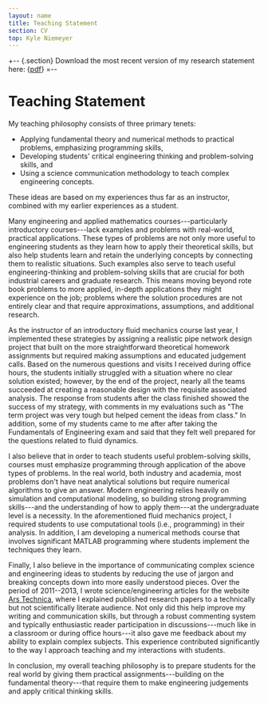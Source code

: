 ```yaml
---
layout: name
title: Teaching Statement
section: CV
top: Kyle Niemeyer
---
```


+-- {.section}
Download the most recent version of my research statement here: \{[pdf](https://www.dropbox.com/s/36jjy3ecf4n8hfn/kyle-niemeyer-teaching-statement.pdf?dl=0)\}
=--

Teaching Statement
==================

My teaching philosophy consists of three primary tenets:

 * Applying fundamental theory and numerical methods to practical problems, emphasizing programming skills, 
 * Developing students' critical engineering thinking and problem-solving skills, and 
 * Using a science communication methodology to teach complex engineering concepts.

These ideas are based on my experiences thus far as an instructor, combined with my earlier experiences as a student.

Many engineering and applied mathematics courses---particularly introductory courses---lack examples and problems with real-world, practical applications. These types of problems are not only more useful to engineering students as they learn how to apply their theoretical skills, but also help students learn and retain the underlying concepts by connecting them to realistic situations. Such examples also serve to teach useful engineering-thinking and problem-solving skills that are crucial for both industrial careers and graduate research. This means moving beyond rote book problems to more applied, in-depth applications they might experience on the job; problems where the solution procedures are not entirely clear and that require approximations, assumptions, and additional research.

As the instructor of an introductory fluid mechanics course last year, I implemented these strategies by assigning a realistic pipe network design project that built on the more straightforward theoretical homework assignments but required making assumptions and educated judgement calls. Based on the numerous questions and visits I received during office hours, the students initially struggled with a situation where no clear solution existed; however, by the end of the project, nearly all the teams succeeded at creating a reasonable design with the requisite associated analysis. The response from students after the class finished showed the success of my strategy, with comments in my evaluations such as "The term project was very tough but helped cement the ideas from class." In addition, some of my students came to me after after taking the Fundamentals of Engineering exam and said that they felt well prepared for the questions related to fluid dynamics.

I also believe that in order to teach students useful problem-solving skills, courses must emphasize programming through application of the above types of problems. In the real world, both industry and academia, most problems don't have neat analytical solutions but require numerical algorithms to give an answer. Modern engineering relies heavily on simulation and computational modeling, so building strong programming skills---and the understanding of how to apply them---at the undergraduate level is a necessity. In the aforementioned fluid mechanics project, I required students to use computational tools (i.e., programming) in their analysis. In addition, I am developing a numerical methods course that involves significant MATLAB programming where students implement the techniques they learn.

Finally, I also believe in the importance of communicating complex science and engineering ideas to students by reducing the use of jargon and breaking concepts down into more easily understood pieces. Over the period of 2011--2013, I wrote science/engineering articles for the website [Ars Technica](http://www.arstechnica.com), where I explained published research papers to a technically but not scientifically literate audience. Not only did this help improve my writing and communication skills, but through a robust commenting system and typically enthusiastic reader participation in discussions---much like in a classroom or during office hours---it also gave me feedback about my ability to explain complex subjects. This experience contributed significantly to the way I approach teaching and my interactions with students.

In conclusion, my overall teaching philosophy is to prepare students for the real world by giving them practical assignments---building on the fundamental theory---that require them to make engineering judgements and apply critical thinking skills.
